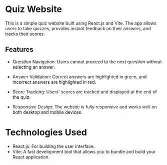# Quiz Website

This is a simple quiz website built using React.js and Vite. The app allows users to take quizzes, provides instant feedback on their answers, and tracks their scores.

## Features
- Question Navigation: Users cannot proceed to the next question without selecting an answer.

- Answer Validation: Correct answers are highlighted in green, and incorrect answers are highlighted in red.

- Score Tracking: Users' scores are tracked and displayed at the end of the quiz.

 - Responsive Design: The website is fully responsive and works well on both desktop and mobile devices.

 # Technologies Used
- React.js: For building the user interface.
- Vite: A fast development tool that allows you to bundle and build your React application.